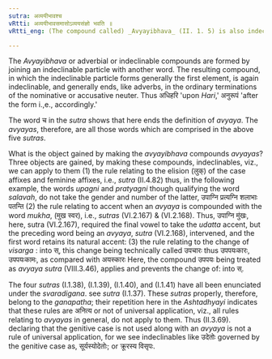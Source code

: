 ```yaml
---
sutra: अव्ययीभावश्च
vRtti: अव्ययीभावसमासोऽव्ययसंज्ञो भवति ॥
vRtti_eng: (The compound called) _Avyayibhava_ (II. 1. 5) is also indeclinable.

---
```

The _Avyayibhava_ or adverbial or indeclinable compounds are formed by joining an indeclinable particle with another word. The resulting compound, in which the indeclinable particle forms generally the first element, is again indeclinable, and generally ends, like adverbs, in the ordinary terminations of the nominative or accusative neuter. Thus अधिहरि 'upon _Hari_,' अनुरूपं 'after the form i.,e., accordingly.'

The word च in the _sutra_ shows that here ends the definition of _avyaya_. The _avyayas_, therefore, are all those words which are comprised in the above five _sutras_.

What is the object gained by making the _avyayibhava_ compounds _avyayas_? Three objects are gained, by making these compounds, indeclinables, viz., we can apply to them (1) the rule relating to the elision (लुक्) of the case affixes and feminine affixes, i.e., _sutra_ (II.4.82) thus, in the following example, the words _upagni_ and _pratyagni_ though qualifying the word _salavah_, do not take the gender and number of the latter, उपाग्नि प्रत्यग्नि शलाभाः पतन्ति (2) the rule relating to accent when an _avyaya_ is compounded with the word _mukha_, (मुख स्वर), i.e., _sutras_ (VI.2.167) & (VI.2.168). Thus, उपाग्नि मु॑खः, here, sutra (VI.2.167), required the final vowel to take the _udatta_ accent, but the preceding word being an _avyaya_, _sutra_ (VI.2.168), intervened, and the first word retains its natural accent: (3) the rule relating to the change of _visarga_ : into स्, this change being technically called उपचारः thus उपपयःकारः, उपपयःकामः, as compared with अयस्कारः Here, the compound उपपयः being treated as _avyaya_ _sutra_ (VIII.3.46), applies and prevents the change of: into स्.

The four _sutras_ (I.1.38), (I.1.39), (I.1.40), and (I.1.41) have all been enunciated under the _svaradigana_. see _sutra_ (I.1.37). These _sutras_ properly, therefore, belong to the _ganapatha_; their repetition here in the _Ashtadhyayi_ indicates that these rules are अनित्य or not of universal application, viz., all rules relating to _avyayas_ in general, do not apply to them. Thus (II.3.69). declaring that the genitive case is not used along with an _avyaya_ is not a rule of universal application, for we see indeclinables like उदेतोः governed by the genitive case as, सूर्यस्योदेतोः; or क्रूरस्य विसृपः.